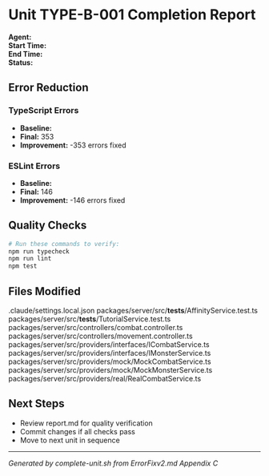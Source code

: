 # Unit TYPE-B-001 Completion Report

**Agent:**   
**Start Time:**   
**End Time:**   
**Status:**   

## Error Reduction

### TypeScript Errors
- **Baseline:** 
- **Final:** 353
- **Improvement:** -353 errors fixed

### ESLint Errors
- **Baseline:** 
- **Final:** 146
- **Improvement:** -146 errors fixed

## Quality Checks

```bash
# Run these commands to verify:
npm run typecheck
npm run lint
npm test
```

## Files Modified
.claude/settings.local.json
packages/server/src/__tests__/AffinityService.test.ts
packages/server/src/__tests__/TutorialService.test.ts
packages/server/src/controllers/combat.controller.ts
packages/server/src/controllers/movement.controller.ts
packages/server/src/providers/interfaces/ICombatService.ts
packages/server/src/providers/interfaces/IMonsterService.ts
packages/server/src/providers/mock/MockCombatService.ts
packages/server/src/providers/mock/MockMonsterService.ts
packages/server/src/providers/real/RealCombatService.ts

## Next Steps
- Review report.md for quality verification
- Commit changes if all checks pass
- Move to next unit in sequence

---
*Generated by complete-unit.sh from ErrorFixv2.md Appendix C*

